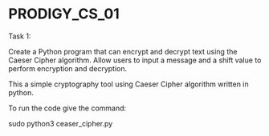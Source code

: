 # PRODIGY_CS_01

Task 1:

Create a Python program that can encrypt and decrypt text using the Caeser Cipher algorithm. Allow users to input a message and a shift value to perform encryption and decryption.

This a simple cryptography tool using Caeser Cipher algorithm written in python.

To run the code give the command:

sudo python3 ceaser_cipher.py

